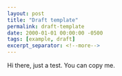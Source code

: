 ```yaml
---
layout: post
title: "Draft template"
permalink: draft-template
date: 2000-01-01 00:00:00 -0500
tags: [example, draft]
excerpt_separator: <!--more-->
---
```


Hi there, just a test. You can copy me.